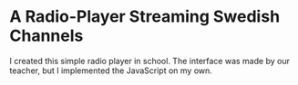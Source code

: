 # A Radio-Player Streaming Swedish Channels
I created this simple radio player in school. The interface was made by our teacher, but I implemented the JavaScript on my own.